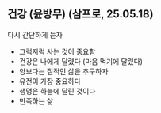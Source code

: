 ## 건강 (윤방무) (삼프로, 25.05.18)

다시 간단하게 듣자
  - 그럭저럭 사는 것이 중요함
  - 건강은 나에게 달렸다 (마음 먹기에 달렸다)
  - 양보다는 질적인 삶을 추구하자
  - 유전이 가장 중요하다
  - 생명은 하늘에 달린 것이다
  - 만족하는 삶